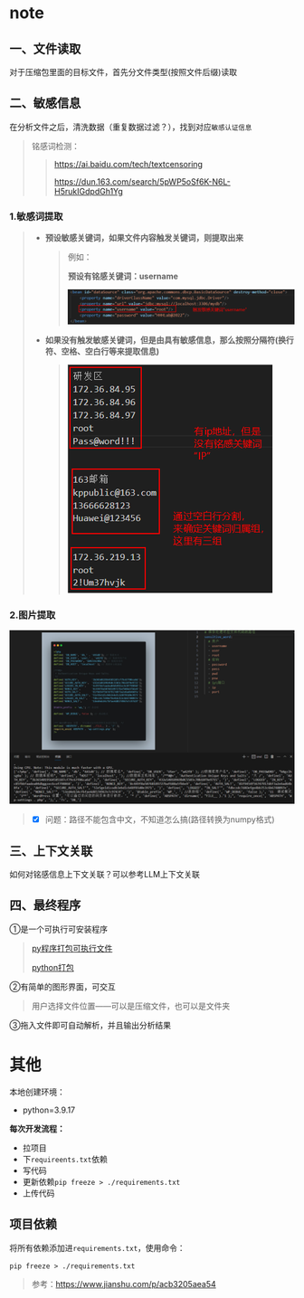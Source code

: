 # note

## 一、文件读取

对于压缩包里面的目标文件，首先分文件类型(按照文件后缀)读取

## 二、敏感信息

在分析文件之后，清洗数据（重复数据过滤？），找到对应`敏感认证信息`

> 铭感词检测：
>
> > https://ai.baidu.com/tech/textcensoring
> >
> > https://dun.163.com/search/5pWP5oSf6K-N6L-H5rukIGdpdGh1Yg

### 1.敏感词提取

> - **预设敏感关键词，如果文件内容触发关键词，则提取出来**
>
>   > 例如：
>   >
>   > **预设有铭感关键词：username**
>   >
>   > ![1694146099677](note.assets/1694146099677.png)
>   >
>   > 
>
> - **如果没有触发敏感关键词，但是由具有敏感信息，那么按照分隔符(换行符、空格、空白行等来提取信息)**
>
>   > ![1694146248221](note.assets/1694146248221.png)



### 2.图片提取

![1694151503084](note.assets/1694151503084.png)

> - [x] 问题：路径不能包含中文，不知道怎么搞(路径转换为numpy格式)



## 三、上下文关联

如何对铭感信息上下文关联？可以参考LLM上下文关联

## 四、最终程序

①是一个可执行可安装程序

> [py程序打包可执行文件](https://www.jianshu.com/p/825397df4aa0)
>
> [python打包](https://www.zhihu.com/tardis/zm/art/162237978?source_id=1003)

②有简单的图形界面，可交互

> 用户选择文件位置——可以是压缩文件，也可以是文件夹

③拖入文件即可自动解析，并且输出分析结果



# 其他

本地创建环境：

- python=3.9.17



**每次开发流程：**

- 拉项目
- 下`requireents.txt`依赖
- 写代码
- 更新依赖`pip freeze > ./requirements.txt`
- 上传代码

## 项目依赖

将所有依赖添加进`requirements.txt`，使用命令：

```shell
pip freeze > ./requirements.txt
```

> 参考：https://www.jianshu.com/p/acb3205aea54